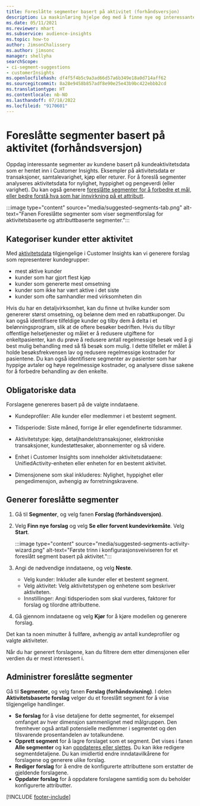 ```yaml
---
title: Foreslåtte segmenter basert på aktivitet (forhåndsversjon)
description: La maskinlæring hjelpe deg med å finne nye og interessante segmenter basert på kundeaktivitet.
ms.date: 05/11/2021
ms.reviewer: mhart
ms.subservice: audience-insights
ms.topic: how-to
author: JimsonChalissery
ms.author: jimsonc
manager: shellyha
searchScope:
- ci-segment-suggestions
- customerInsights
ms.openlocfilehash: df4f5f4b5c9a3ad66d57a6b349e18a0d714aff62
ms.sourcegitcommit: 8a28e9458b857adf8e90e25e43b9bc422ebbb2cd
ms.translationtype: HT
ms.contentlocale: nb-NO
ms.lasthandoff: 07/18/2022
ms.locfileid: "9170601"
---
```

# <a name="suggested-segments-based-on-activity-preview"></a>Foreslåtte segmenter basert på aktivitet (forhåndsversjon)

Oppdag interessante segmenter av kundene basert på kundeaktivitetsdata som er hentet inn i Customer Insights. Eksempler på aktivitetsdata er transaksjoner, samtalevarighet, kjøp eller returer. For å foreslå segmenter analyseres aktivitetsdata for nylighet, hyppighet og pengeverdi (eller varighet). Du kan også generere [foreslåtte segmenter for å forbedre et mål, eller bedre forstå hva som har innvirkning på et attributt](suggested-segments.md).

:::image type="content" source="media/suggested-segments-tab.png" alt-text="Fanen Foreslåtte segmenter som viser segmentforslag for aktivitetsbaserte og attributtbaserte segmenter.":::

## <a name="categorize-customers-by-activity"></a>Kategoriser kunder etter aktivitet

Med [aktivitetsdata](activities.md) tilgjengelige i Customer Insights kan vi generere forslag som representerer kundegrupper:

- mest aktive kunder 
- kunder som har gjort flest kjøp 
- kunder som genererte mest omsetning 
- kunder som ikke har vært aktive i det siste 
- kunder som ofte samhandler med virksomheten din  

Hvis du har en detaljvirksomhet, kan du finne ut hvilke kunder som genererer størst omsetning, og belønne dem med en rabattkuponger. Du kan også identifisere tilfeldige kunder og tilby dem å delta i et belønningsprogram, slik at de oftere besøker bedriften.
Hvis du tilbyr offentlige helsetjenester og målet er å redusere utgiftene for enkeltpasienter, kan du prøve å redusere antall regelmessige besøk ved å gi best mulig behandling med så få besøk som mulig. I dette tilfellet er målet å holde besøksfrekvensen lav og redusere regelmessige kostnader for pasientene. Du kan også identifisere segmenter av pasienter som har hyppige avtaler og høye regelmessige kostnader, og analysere disse sakene for å forbedre behandling av den enkelte.

## <a name="required-data"></a>Obligatoriske data

Forslagene genereres basert på de valgte inndataene.

- Kundeprofiler: Alle kunder eller medlemmer i et bestemt segment.

- Tidsperiode: Siste måned, forrige år eller egendefinerte tidsrammer.

- Aktivitetstype: kjøp, detaljhandelstransaksjoner, elektroniske transaksjoner, kundestøttesaker, abonnementer og så videre.  

- Enhet i Customer Insights som inneholder aktivitetsdataene: UnifiedActivity-enheten eller enheten for en bestemt aktivitet.

- Dimensjonene som skal inkluderes: Nylighet, hyppighet eller pengedimensjon, avhengig av forretningskravene.

## <a name="generate-suggested-segments"></a>Generer foreslåtte segmenter

1. Gå til **Segmenter**, og velg fanen **Forslag (forhåndsversjon)**.

1. Velg **Finn nye forslag** og velg **Se eller forvent kundevirkemåte**. Velg **Start**.

   :::image type="content" source="media/suggested-segments-activity-wizard.png" alt-text="Første trinn i konfigurasjonsveiviseren for et foreslått segment basert på aktivitet.":::

1. Angi de nødvendige inndataene, og velg **Neste**.

   - Velg kunder: Inkluder alle kunder eller et bestemt segment.
   - Velg aktivitet: Velg aktivitetstypen og enhetene som beskriver aktiviteten.
   - Innstillinger: Angi tidsperioden som skal vurderes, faktorer for forslag og tilordne attributtene.

1. Gå gjennom inndataene og velg **Kjør** for å kjøre modellen og generere forslag.

Det kan ta noen minutter å fullføre, avhengig av antall kundeprofiler og valgte aktiviteter.

Når du har generert forslagene, kan du filtrere dem etter dimensjonen eller verdien du er mest interessert i.

## <a name="manage-suggested-segments"></a>Administrer foreslåtte segmenter

Gå til **Segmenter**, og velg fanen **Forslag (forhåndsvisning)**. I delen **Aktivitetsbaserte forslag** velger du et foreslått segment for å vise tilgjengelige handlinger.

- **Se forslag** for å vise detaljene for dette segmentet, for eksempel omfanget av hver dimensjon sammenlignet med målgruppen. Den fremhever også antall potensielle medlemmer i segmentet og den tilsvarende prosentandelen av totalkundene.
- **Opprett segment** for å lagre forslaget som et segment. Det vises i fanen **Alle segmenter** og kan [oppdateres eller slettes](segments.md). Du kan ikke redigere segmentdetaljene. Du kan imidlertid endre inndatavilkårene for forslagene og generere ulike forslag.
- **Rediger forslag** for å endre de konfigurerte attributtene som erstatter de gjeldende forslagene.
- **Oppdater forslag** for å oppdatere forslagene samtidig som du beholder konfigurerte attributter.

[!INCLUDE [footer-include](includes/footer-banner.md)]

